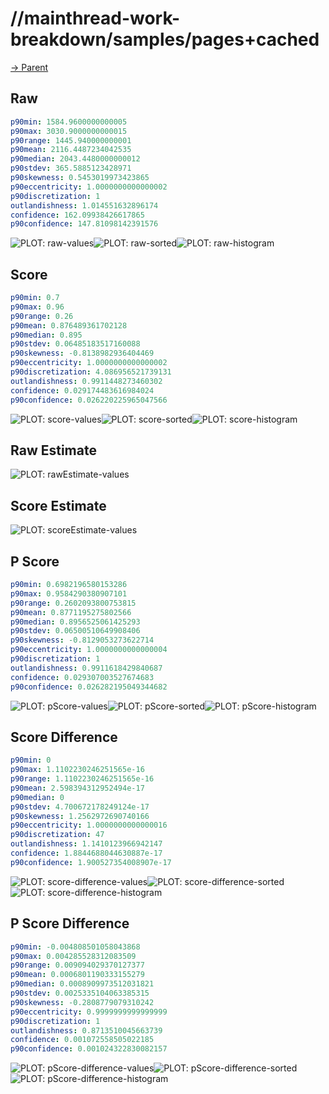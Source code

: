 
# //mainthread-work-breakdown/samples/pages+cached

[→ Parent](../..)


## Raw


```yaml
p90min: 1584.9600000000005
p90max: 3030.9000000000015
p90range: 1445.940000000001
p90mean: 2116.4487234042535
p90median: 2043.4480000000012
p90stdev: 365.5885123428971
p90skewness: 0.5453019973423865
p90eccentricity: 1.0000000000000002
p90discretization: 1
outlandishness: 1.014551632896174
confidence: 162.09938426617865
p90confidence: 147.81098142391576

```

![PLOT: raw-values](./raw/values.svg)![PLOT: raw-sorted](./raw/sorted.svg)![PLOT: raw-histogram](./raw/histogram.svg)
## Score


```yaml
p90min: 0.7
p90max: 0.96
p90range: 0.26
p90mean: 0.876489361702128
p90median: 0.895
p90stdev: 0.06485183517160088
p90skewness: -0.8138982936404469
p90eccentricity: 1.0000000000000002
p90discretization: 4.086956521739131
outlandishness: 0.9911448273460302
confidence: 0.029174483616984024
p90confidence: 0.026220225965047566

```

![PLOT: score-values](./score/values.svg)![PLOT: score-sorted](./score/sorted.svg)![PLOT: score-histogram](./score/histogram.svg)
## Raw Estimate

![PLOT: rawEstimate-values](./rawEstimate/values.svg)
## Score Estimate

![PLOT: scoreEstimate-values](./scoreEstimate/values.svg)
## P Score


```yaml
p90min: 0.6982196580153286
p90max: 0.9584290380907101
p90range: 0.2602093800753815
p90mean: 0.8771195275802566
p90median: 0.8956525061425293
p90stdev: 0.06500510649908406
p90skewness: -0.8129053273622714
p90eccentricity: 1.0000000000000004
p90discretization: 1
outlandishness: 0.9911618429840687
confidence: 0.029307003527674683
p90confidence: 0.026282195049344682

```

![PLOT: pScore-values](./pScore/values.svg)![PLOT: pScore-sorted](./pScore/sorted.svg)![PLOT: pScore-histogram](./pScore/histogram.svg)
## Score Difference


```yaml
p90min: 0
p90max: 1.1102230246251565e-16
p90range: 1.1102230246251565e-16
p90mean: 2.598394312952494e-17
p90median: 0
p90stdev: 4.700672178249124e-17
p90skewness: 1.2562972690740166
p90eccentricity: 1.0000000000000016
p90discretization: 47
outlandishness: 1.1410123966942147
confidence: 1.8844688044630887e-17
p90confidence: 1.900527354008907e-17

```

![PLOT: score-difference-values](./score-difference/values.svg)![PLOT: score-difference-sorted](./score-difference/sorted.svg)![PLOT: score-difference-histogram](./score-difference/histogram.svg)
## P Score Difference


```yaml
p90min: -0.004808501058043868
p90max: 0.004285528312083509
p90range: 0.009094029370127377
p90mean: 0.0006801190333155279
p90median: 0.0008909973512031821
p90stdev: 0.0025335104063385315
p90skewness: -0.2808779079310242
p90eccentricity: 0.9999999999999999
p90discretization: 1
outlandishness: 0.8713510045663739
confidence: 0.001072558505022185
p90confidence: 0.001024322830082157

```

![PLOT: pScore-difference-values](./pScore-difference/values.svg)![PLOT: pScore-difference-sorted](./pScore-difference/sorted.svg)![PLOT: pScore-difference-histogram](./pScore-difference/histogram.svg)